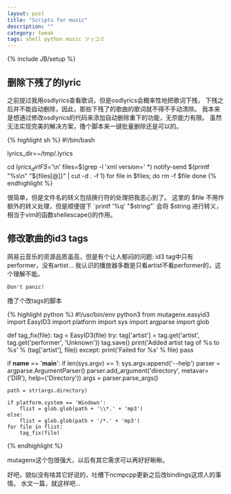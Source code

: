 ```yaml
---
layout: post
title: "Scripts for music"
description: ""
category: tweak
tags: shell python music ツッコミ
---
```

{% include JB/setup %}

## 删除下残了的lyric

之前提过我用osdlyrics查看歌词，但是osdlyrics会概率性地把歌词下残，
下残之后并不能自动删除，因此，那些下残了的歌曲的歌词就不得不手动清除。
我本来是想通过修改osdlyrics的代码来添加自动删除重下的功能，无奈能力有限。
虽然无法实现完美的解决方案，撸个脚本来一键批量删除还是可以的。

{% highlight sh %}
#!/bin/bash

lyrics_dir=~/tmp/.lyrics

cd $lyrics_dir
IFS=$'\n'
files=$(grep -l 'xml version=' *)
notify-send $(printf "%s\n" "${files[@]}" | cut -d . -f 1)
for file in $files; do
    rm -f $file
done
{% endhighlight %}

很简单，但是文件名的转义包括换行符的处理把我恶心到了。
这里的 $file 不用作额外的转义处理，但是顺便提下 `printf '%q' "$string"` 会将
$string 进行转义，相当于vim的函数shellescape()的作用。

## 修改歌曲的id3 tags

网易云音乐的资源品质虽高，但是有个让人郁闷的问题:
id3 tag中只有performer，没有artist...
我认识的播放器多数是只看artist不看performer的，这个理解不能。

`Don't panic!`

撸了个改tags的脚本

{% highlight python %}
#!/usr/bin/env python3
from mutagenx.easyid3 import EasyID3
import platform
import sys
import argparse
import glob


def tag_fix(file):
    tag = EasyID3(file)
    try:
        tag['artist'] = tag.get('artist', tag.get('performer', 'Unknown'))
        tag.save()
        print('Added artist tag of %s to %s' % (tag['artist'], file))
    except:
        print('Failed for %s' % file)
        pass


if __name__ == '__main__':
    if len(sys.argv) == 1:
        sys.argv.append('--help')
    parser = argparse.ArgumentParser()
    parser.add_argument('directory', metavar=('DIR'),
                        help=('Directory'))
    args = parser.parse_args()

    path = str(args.directory)

    if platform.system == 'Windows':
        flist = glob.glob(path + '\\*.' + 'mp3')
    else:
        flist = glob.glob(path + '/*.' + 'mp3')
    for file in flist:
        tag_fix(file)
{% endhighlight %}

mutagenx这个包很强大，以后有其它需求可以再好好瞅瞅。

好吧，貌似没有啥其它好说的，吐槽下ncmpcpp更新之后改bindings这烦人的事情。
水文一篇，就这样吧...
